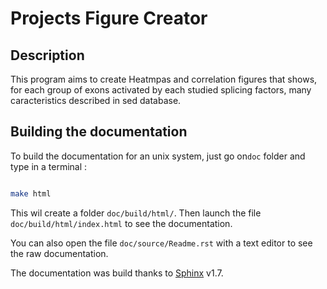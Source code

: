 # Projects Figure Creator

## Description

This program aims to create Heatmpas and correlation figures that shows, for each group of exons activated by each studied splicing factors,  many caracteristics described in sed database.

## Building the documentation

To build the documentation for an unix system,  just go on``doc`` folder and type in a terminal :

```sh

make html
```

This wil create a folder `doc/build/html/`. Then launch the file `doc/build/html/index.html` to see the documentation.

You can also open the file `doc/source/Readme.rst` with a text editor to see the raw documentation.

The documentation was build thanks to [Sphinx](http://www.sphinx-doc.org/en/master/) v1.7.

